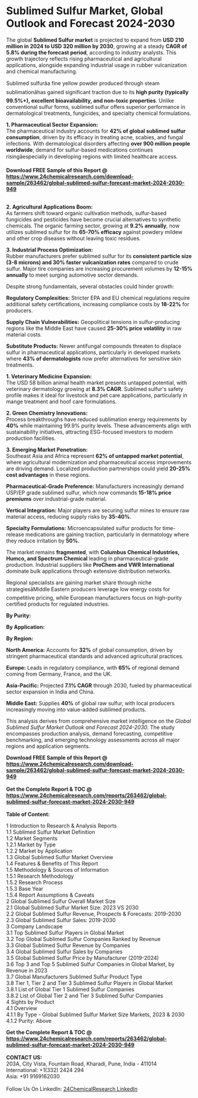 <h1>Sublimed Sulfur Market, Global Outlook and Forecast 2024-2030</h1><p>The global <strong>Sublimed Sulfur market</strong> is projected to expand from <strong>USD 210 million in 2024 to USD 320 million by 2030</strong>, growing at a steady <strong>CAGR of 5.8% during the forecast period</strong>, according to industry analysts. This growth trajectory reflects rising pharmaceutical and agricultural applications, alongside expanding industrial usage in rubber vulcanization and chemical manufacturing.</p><p>Sublimed sulfurâa fine yellow powder produced through steam sublimationâhas gained significant traction due to its <strong>high purity (typically 99.5%+), excellent bioavailability, and non-toxic properties</strong>. Unlike conventional sulfur forms, sublimed sulfur offers superior performance in dermatological treatments, fungicides, and specialty chemical formulations.</p><p><strong>1. Pharmaceutical Sector Expansion:</strong><br>
The pharmaceutical industry accounts for <strong>42% of global sublimed sulfur consumption</strong>, driven by its efficacy in treating acne, scabies, and fungal infections. With dermatological disorders affecting <strong>over 900 million people worldwide</strong>, demand for sulfur-based medications continues risingâespecially in developing regions with limited healthcare access.</p><div><b>Download FREE Sample of this Report @ 
            <a href="https://www.24chemicalresearch.com/download-sample/263462/global-sublimed-sulfur-forecast-market-2024-2030-949">
            https://www.24chemicalresearch.com/download-sample/263462/global-sublimed-sulfur-forecast-market-2024-2030-949</a></b></div><br><p><strong>2. Agricultural Applications Boom:</strong><br>
As farmers shift toward organic cultivation methods, sulfur-based fungicides and pesticides have become crucial alternatives to synthetic chemicals. The organic farming sector, growing at <strong>9.2% annually</strong>, now utilizes sublimed sulfur for its <strong>65-70% efficacy</strong> against powdery mildew and other crop diseases without leaving toxic residues.</p><p><strong>3. Industrial Process Optimization:</strong><br>
Rubber manufacturers prefer sublimed sulfur for its <strong>consistent particle size (3-8 microns) and 30% faster vulcanization rates</strong> compared to crude sulfur. Major tire companies are increasing procurement volumes by <strong>12-15% annually</strong> to meet surging automotive sector demands.</p><p>Despite strong fundamentals, several obstacles could hinder growth:</p><p><strong>Regulatory Complexities:</strong> Stricter EPA and EU chemical regulations require additional safety certifications, increasing compliance costs by <strong>18-22%</strong> for producers.</p><p><strong>Supply Chain Vulnerabilities:</strong> Geopolitical tensions in sulfur-producing regions like the Middle East have caused <strong>25-30% price volatility</strong> in raw material costs.</p><p><strong>Substitute Products:</strong> Newer antifungal compounds threaten to displace sulfur in pharmaceutical applications, particularly in developed markets where <strong>43% of dermatologists</strong> now prefer alternatives for sensitive skin treatments.</p><p><strong>1. Veterinary Medicine Expansion:</strong><br>
The USD 58 billion animal health market presents untapped potential, with veterinary dermatology growing at <strong>8.3% CAGR</strong>. Sublimed sulfur's safety profile makes it ideal for livestock and pet care applications, particularly in mange treatment and hoof care formulations.</p><p><strong>2. Green Chemistry Innovations:</strong><br>
Process breakthroughs have reduced sublimation energy requirements by <strong>40%</strong> while maintaining 99.9% purity levels. These advancements align with sustainability initiatives, attracting ESG-focused investors to modern production facilities.</p><p><strong>3. Emerging Market Penetration:</strong><br>
Southeast Asia and Africa represent <strong>62% of untapped market potential</strong>, where agricultural modernization and pharmaceutical access improvements are driving demand. Localized production partnerships could yield <strong>20-25% cost advantages</strong> in these regions.</p><p><strong>Pharmaceutical-Grade Preference:</strong> Manufacturers increasingly demand USP/EP grade sublimed sulfur, which now commands <strong>15-18% price premiums</strong> over industrial-grade material.</p><p><strong>Vertical Integration:</strong> Major players are securing sulfur mines to ensure raw material access, reducing supply risks by <strong>35-40%</strong>.</p><p><strong>Specialty Formulations:</strong> Microencapsulated sulfur products for time-release medications are gaining traction, particularly in dermatology where they reduce irritation by <strong>50%</strong>.</p><p>The market remains <strong>fragmented</strong>, with <strong>Columbus Chemical Industries, Humco, and Spectrum Chemical</strong> leading in pharmaceutical-grade production. Industrial suppliers like <strong>ProChem and VWR International</strong> dominate bulk applications through extensive distribution networks.</p><p>Regional specialists are gaining market share through niche strategiesâMiddle Eastern producers leverage low energy costs for competitive pricing, while European manufacturers focus on high-purity certified products for regulated industries.</p><p><strong>By Purity:</strong></p><p><strong>By Application:</strong></p><p><strong>By Region:</strong></p><p><strong>North America:</strong> Accounts for <strong>32%</strong> of global consumption, driven by stringent pharmaceutical standards and advanced agricultural practices.</p><p><strong>Europe:</strong> Leads in regulatory compliance, with <strong>65%</strong> of regional demand coming from Germany, France, and the UK.</p><p><strong>Asia-Pacific:</strong> Projected <strong>7.1% CAGR</strong> through 2030, fueled by pharmaceutical sector expansion in India and China.</p><p><strong>Middle East:</strong> Supplies <strong>40%</strong> of global raw sulfur, with local producers increasingly moving into value-added sublimed products.</p><p>This analysis derives from comprehensive market intelligence on the <em>Global Sublimed Sulfur Market Outlook and Forecast 2024-2030</em>. The study encompasses production analysis, demand forecasting, competitive benchmarking, and emerging technology assessments across all major regions and application segments.</p><div><b>Download FREE Sample of this Report @ 
            <a href="https://www.24chemicalresearch.com/download-sample/263462/global-sublimed-sulfur-forecast-market-2024-2030-949">
            https://www.24chemicalresearch.com/download-sample/263462/global-sublimed-sulfur-forecast-market-2024-2030-949</a></b></div><br><div><b>Get the Complete Report & TOC @ 
            <a href="https://www.24chemicalresearch.com/reports/263462/global-sublimed-sulfur-forecast-market-2024-2030-949">
            https://www.24chemicalresearch.com/reports/263462/global-sublimed-sulfur-forecast-market-2024-2030-949</a></b></div><br>
            <b>Table of Content:</b><p>1 Introduction to Research & Analysis Reports<br />
    1.1 Sublimed Sulfur Market Definition<br />
    1.2 Market Segments<br />
        1.2.1 Market by Type<br />
        1.2.2 Market by Application<br />
    1.3 Global Sublimed Sulfur Market Overview<br />
    1.4 Features & Benefits of This Report<br />
    1.5 Methodology & Sources of Information<br />
        1.5.1 Research Methodology<br />
        1.5.2 Research Process<br />
        1.5.3 Base Year<br />
        1.5.4 Report Assumptions & Caveats<br />
2 Global Sublimed Sulfur Overall Market Size<br />
    2.1 Global Sublimed Sulfur Market Size: 2023 VS 2030<br />
    2.2 Global Sublimed Sulfur Revenue, Prospects & Forecasts: 2019-2030<br />
    2.3 Global Sublimed Sulfur Sales: 2019-2030<br />
3 Company Landscape<br />
    3.1 Top Sublimed Sulfur Players in Global Market<br />
    3.2 Top Global Sublimed Sulfur Companies Ranked by Revenue<br />
    3.3 Global Sublimed Sulfur Revenue by Companies<br />
    3.4 Global Sublimed Sulfur Sales by Companies<br />
    3.5 Global Sublimed Sulfur Price by Manufacturer (2019-2024)<br />
    3.6 Top 3 and Top 5 Sublimed Sulfur Companies in Global Market, by Revenue in 2023<br />
    3.7 Global Manufacturers Sublimed Sulfur Product Type<br />
    3.8 Tier 1, Tier 2 and Tier 3 Sublimed Sulfur Players in Global Market<br />
        3.8.1 List of Global Tier 1 Sublimed Sulfur Companies<br />
        3.8.2 List of Global Tier 2 and Tier 3 Sublimed Sulfur Companies<br />
4 Sights by Product<br />
    4.1 Overview<br />
        4.1.1 By Type - Global Sublimed Sulfur Market Size Markets, 2023 & 2030<br />
        4.1.2 Purity: Above</p><div><b>Get the Complete Report & TOC @ 
            <a href="https://www.24chemicalresearch.com/reports/263462/global-sublimed-sulfur-forecast-market-2024-2030-949">
            https://www.24chemicalresearch.com/reports/263462/global-sublimed-sulfur-forecast-market-2024-2030-949</a></b></div><br><b>CONTACT US:</b><br>
            203A, City Vista, Fountain Road, Kharadi, Pune, India - 411014<br>
            International: +1(332) 2424 294<br>
            Asia: +91 9169162030 <br><br>
            Follow Us On LinkedIn: <a href="https://www.linkedin.com/company/24chemicalresearch/">24ChemicalResearch LinkedIn</a>